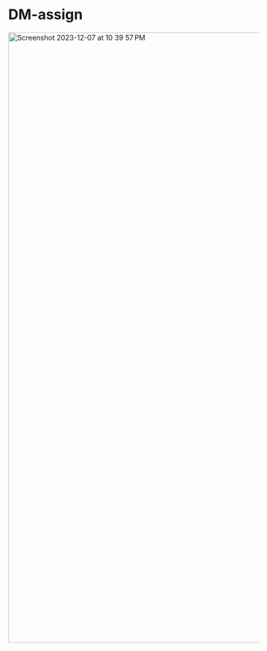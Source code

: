# DM-assign
<img width="1230" alt="Screenshot 2023-12-07 at 10 39 57 PM" src="https://github.com/Secret-Ambush/DM-assign/assets/91322531/0674b07c-7c66-45f4-abce-b2e6bf9d94ab">

